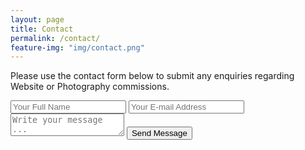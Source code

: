 ```yaml
---
layout: page
title: Contact
permalink: /contact/
feature-img: "img/contact.png" 
---
```


Please use the contact form below to submit any enquiries regarding Website or Photography commissions.

<form action="https://getsimpleform.com/messages?form_api_token=653b677f35525a8fb08078fcaa89963f" method="post">
  <input type='hidden' name='redirect_to' value='http://Austinrea.github.io/thank-you' />
  <input type='text' name='name' placeholder='Your Full Name' />
  <input type='email' name='email' placeholder='Your E-mail Address' />
  <textarea name='message' placeholder='Write your message ...'></textarea>
  <input type='submit' value='Send Message' />
</form>
